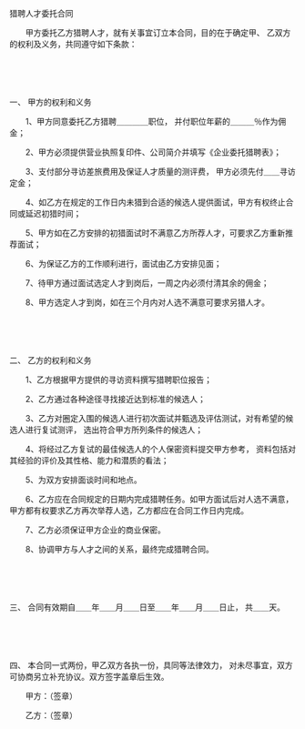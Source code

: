 



猎聘人才委托合同



 

　　甲方委托乙方猎聘人才，就有关事宜订立本合同，目的在于确定甲、 乙双方的权利及义务，共同遵守如下条款： 

　　

　　

一、
甲方的权利和义务

　　1、甲方同意委托乙方猎聘＿＿＿＿职位， 并付职位年薪的＿＿＿％作为佣金；

　　2、甲方必须提供营业执照复印件、公司简介并填写《企业委托猎聘表》；

　　3、支付部分寻访差旅费用及保证人才质量的测评费， 甲方必须先付＿＿寻访定金；

　　4、如乙方在规定的工作日内未猎到合适的候选人提供面试，甲方有权终止合同或延迟初猎时间；

　　5、甲方如在乙方安排的初猎面试时不满意乙方所荐人才，可要求乙方重新推荐面试；

　　6、为保证乙方的工作顺利进行，面试由乙方安排见面；

　　7、待甲方通过面试选定人才到岗后，一周之内必须付清其余的佣金；

　　8、甲方选定人才到岗，如在三个月内对人选不满意可要求另猎人才。

　　

　　

二、
乙方的权利和义务

　　1、乙方根据甲方提供的寻访资料撰写猎聘职位报告；

　　2、乙方通过各种途径寻找接近达到标准的候选人；

　　3、乙方对圈定入围的候选人进行初次面试并甄选及评估测试，对有希望的候选人进行复试测评， 选出符合甲方所列条件的候选人；

　　4、将经过乙方复试的最佳候选人的个人保密资料提交甲方参考， 资料包括对其经验的评价及其性格、能力和潜质的看法；

　　5、为双方安排面谈时间和地点。

　　6、乙方应在合同规定的日期内完成猎聘任务。如甲方面试后对人选不满意， 甲方都有权要求乙方再次举荐人选，乙方都应在合同工作日内完成。 

　　7、乙方必须保证甲方企业的商业保密。

　　8、协调甲方与人才之间的关系，最终完成猎聘合同。

　　

　　

三、
合同有效期自＿＿年＿＿月＿＿日至＿＿年＿＿月＿＿日止， 共＿＿天。

　　

　　

四、
本合同一式两份，甲乙双方各执一份，具同等法律效力， 对未尽事宜，双方可协商另立补充协议。双方签字盖章后生效。　　

　　甲方：（签章） 

　　乙方：（签章）

　　